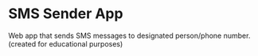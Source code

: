 # SMS Sender App
Web app that sends SMS messages to designated person/phone number.(created for educational purposes)
